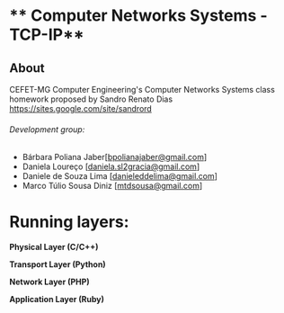 # ** Computer Networks Systems - TCP-IP**

## **About**

CEFET-MG Computer Engineering's Computer Networks Systems class homework proposed by Sandro Renato Dias https://sites.google.com/site/sandrord

###### Development group: 

- Bárbara Poliana Jaber[bpolianajaber@gmail.com]
- Daniela Loureço [daniela.sl2gracia@gmail.com]
- Daniele de Souza Lima [danieleddelima@gmail.com]
- Marco Túlio Sousa Diniz [mtdsousa@gmail.com]

# **Running layers:**

**Physical Layer (C/C++)**
  
**Transport Layer (Python)**
  
**Network Layer (PHP)**
  
**Application Layer (Ruby)**
